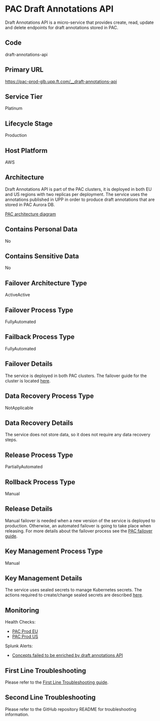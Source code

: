 <!--
    Written in the format prescribed by https://github.com/Financial-Times/runbook.md.
    Any future edits should abide by this format.
-->
# PAC Draft Annotations API

Draft Annotations API is a micro-service that provides create, read, update and delete endpoints for draft annotations stored in PAC.

## Code

draft-annotations-api

## Primary URL

https://pac-prod-glb.upp.ft.com/__draft-annotations-api

## Service Tier

Platinum

## Lifecycle Stage

Production

## Host Platform

AWS

## Architecture

Draft Annotations API is part of the PAC clusters, it is deployed in both EU and US regions with two replicas per deployment. The service uses the annotations published in UPP in order to produce draft annotations that are stored in PAC Aurora DB.

[PAC architecture diagram](https://app.lucidchart.com/publicSegments/view/22c1656b-6242-4da6-9dfb-f7225c20f38f/image.png)

## Contains Personal Data

No

## Contains Sensitive Data

No

<!-- Placeholder - remove HTML comment markers to activate
## Can Download Personal Data
Choose Yes or No

...or delete this placeholder if not applicable to this system
-->

<!-- Placeholder - remove HTML comment markers to activate
## Can Contact Individuals
Choose Yes or No

...or delete this placeholder if not applicable to this system
-->

## Failover Architecture Type

ActiveActive

## Failover Process Type

FullyAutomated

## Failback Process Type

FullyAutomated

## Failover Details

The service is deployed in both PAC clusters. The failover guide for the cluster is located [here](https://github.com/Financial-Times/upp-docs/tree/master/failover-guides/pac-cluster).

## Data Recovery Process Type

NotApplicable

## Data Recovery Details

The service does not store data, so it does not require any data recovery steps.

## Release Process Type

PartiallyAutomated

## Rollback Process Type

Manual

## Release Details

Manual failover is needed when a new version of the service is deployed to production. Otherwise, an automated failover is going to take place when releasing.
For more details about the failover process see the [PAC failover guide](https://github.com/Financial-Times/upp-docs/tree/master/failover-guides/pac-cluster).

<!-- Placeholder - remove HTML comment markers to activate
## Heroku Pipeline Name
Enter descriptive text satisfying the following:
This is the name of the Heroku pipeline for this system. If you don't have a pipeline, this is the name of the app in Heroku. A pipeline is a group of Heroku apps that share the same codebase where each app in a pipeline represents the different stages in a continuous delivery workflow, i.e. staging, production.

...or delete this placeholder if not applicable to this system
-->

## Key Management Process Type

Manual

## Key Management Details

The service uses sealed secrets to manage Kubernetes secrets.
The actions required to create/change sealed secrets are described [here](https://github.com/Financial-Times/upp-docs/tree/master/guides/sealed-secrets-guide/).

## Monitoring

Health Checks:

*   [PAC Prod EU](https://pac-prod-eu.upp.ft.com/__health/__pods-health?service-name=draft-annotations-api)
*   [PAC Prod US](https://pac-prod-us.upp.ft.com/__health/__pods-health?service-name=draft-annotations-api)

Splunk Alerts:

*   [Concepts failed to be enriched by draft annotations API](https://financialtimes.splunkcloud.com/en-US/app/financial_times_production/alert?s=%2FservicesNS%2Fnobody%2Ffinancial_times_production%2Fsaved%2Fsearches%2FPAC%2520Concepts%2520failed%2520to%2520be%2520enriched%2520by%2520draft%2520annotations%2520API)

## First Line Troubleshooting

Please refer to the [First Line Troubleshooting guide](https://github.com/Financial-Times/upp-docs/tree/master/guides/ops/first-line-troubleshooting).

## Second Line Troubleshooting

Please refer to the GitHub repository README for troubleshooting information.